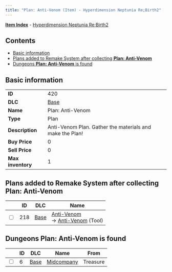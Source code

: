 ```yaml
---
title: "Plan: Anti-Venom (Item) - Hyperdimension Neptunia Re;Birth2"
---
```


[**Item Index**](/neptunia/rb2/item/index.html) - [Hyperdimension Neptunia Re;Birth2](/neptunia/rb2)

## Contents

- [Basic information](#basic-information)
- [Plans added to Remake System after collecting **Plan: Anti-Venom**](#plans-added-to-remake-system-after-collecting-plan-anti-venom)
- [Dungeons **Plan: Anti-Venom** is found](#dungeons-plan-anti-venom-is-found)

## Basic information

|   |   |
| -- | -- |
| **ID** | 420 |
| **DLC** | [Base](/neptunia/rb2/dlc/0-base.html) |
| **Name** | Plan: Anti-Venom |
| **Type** | Plan |
| **Description** | Anti-Venom Plan. Gather the materials and make the Plan! |
| **Buy Price** | 0 |
| **Sell Price** | 0 |
| **Max inventory** | 1 |

## Plans added to Remake System after collecting **Plan: Anti-Venom**

|    | ID | DLC | Name |
| -- | -- | --- | ---- |
| <input type="checkbox" id="rb2-remake-0-218" class="trackbox" /> | 218 | [Base](/neptunia/rb2/dlc/0-base.html) | [Anti-Venom](/neptunia/rb2/remake/0-218-anti-venom.html)<br />→ [Anti-Venom](/neptunia/rb2/item/0-23-anti-venom.html) (Tool) |

## Dungeons **Plan: Anti-Venom** is found

|    | ID | DLC | Name | From |
| -- | -- | --- | ---- | ---- |
| <input type="checkbox" id="rb2-dungeon-0-6" class="trackbox" /> | 6 | [Base](/neptunia/rb2/dlc/0-base.html) | [Midcompany](/neptunia/rb2/dungeon/0-6-midcompany.html) | Treasure |